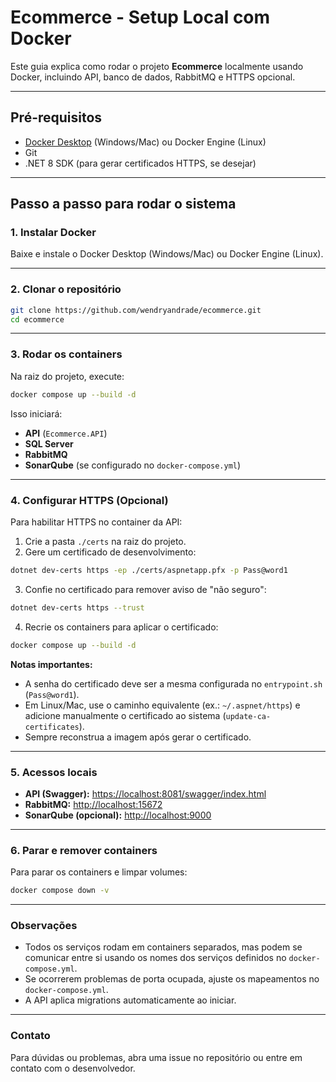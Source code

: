 # Ecommerce - Setup Local com Docker

Este guia explica como rodar o projeto **Ecommerce** localmente usando Docker, incluindo API, banco de dados, RabbitMQ e HTTPS opcional.

---

## Pré-requisitos

- [Docker Desktop](https://www.docker.com/products/docker-desktop) (Windows/Mac) ou Docker Engine (Linux)
- Git
- .NET 8 SDK (para gerar certificados HTTPS, se desejar)

---

## Passo a passo para rodar o sistema

### 1. Instalar Docker
Baixe e instale o Docker Desktop (Windows/Mac) ou Docker Engine (Linux).

---

### 2. Clonar o repositório
```bash
git clone https://github.com/wendryandrade/ecommerce.git
cd ecommerce
```

---

### 3. Rodar os containers
Na raiz do projeto, execute:
```bash
docker compose up --build -d
```

Isso iniciará:
- **API** (`Ecommerce.API`)
- **SQL Server**
- **RabbitMQ**
- **SonarQube** (se configurado no `docker-compose.yml`)

---

### 4. Configurar HTTPS (Opcional)
Para habilitar HTTPS no container da API:

1. Crie a pasta `./certs` na raiz do projeto.
2. Gere um certificado de desenvolvimento:
```bash
dotnet dev-certs https -ep ./certs/aspnetapp.pfx -p Pass@word1
```
3. Confie no certificado para remover aviso de "não seguro":
```bash
dotnet dev-certs https --trust
```
4. Recrie os containers para aplicar o certificado:
```bash
docker compose up --build -d
```

**Notas importantes:**
- A senha do certificado deve ser a mesma configurada no `entrypoint.sh` (`Pass@word1`).  
- Em Linux/Mac, use o caminho equivalente (ex.: `~/.aspnet/https`) e adicione manualmente o certificado ao sistema (`update-ca-certificates`).  
- Sempre reconstrua a imagem após gerar o certificado.

---

### 5. Acessos locais
- **API (Swagger):** [https://localhost:8081/swagger/index.html](https://localhost:8081/swagger/index.html)  
- **RabbitMQ:** [http://localhost:15672](http://localhost:15672)  
- **SonarQube (opcional):** [http://localhost:9000](http://localhost:9000)  

---

### 6. Parar e remover containers
Para parar os containers e limpar volumes:
```bash
docker compose down -v
```

---

### Observações

- Todos os serviços rodam em containers separados, mas podem se comunicar entre si usando os nomes dos serviços definidos no `docker-compose.yml`.  
- Se ocorrerem problemas de porta ocupada, ajuste os mapeamentos no `docker-compose.yml`.  
- A API aplica migrations automaticamente ao iniciar.

---

### Contato
Para dúvidas ou problemas, abra uma issue no repositório ou entre em contato com o desenvolvedor.

